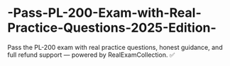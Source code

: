 # -Pass-PL-200-Exam-with-Real-Practice-Questions-2025-Edition-
Pass the PL-200 exam with real practice questions, honest guidance, and full refund support — powered by RealExamCollection. ✅
